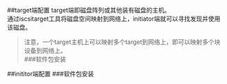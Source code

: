 ##target端配置
target端即磁盘阵列或其他装有磁盘的主机。        
通过iscsitarget工具将磁盘空间映射到网络上，initiator端就可以寻找发现并使用该磁盘。
>注意，一个target主机上可以映射多个target到网络上，即可以映射多个块设备到网络上。     
###软件包安装




##inititor端配置
###软件包安装
